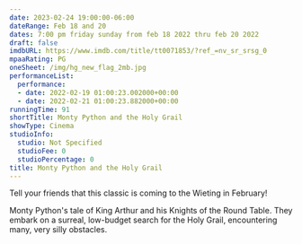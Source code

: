 ```yaml
---
date: 2023-02-24 19:00:00-06:00
dateRange: Feb 18 and 20
dates: 7:00 pm friday sunday from feb 18 2022 thru feb 20 2022
draft: false
imdbURL: https://www.imdb.com/title/tt0071853/?ref_=nv_sr_srsg_0
mpaaRating: PG
oneSheet: /img/hg_new_flag_2mb.jpg
performanceList:
  performance:
  - date: 2022-02-19 01:00:23.002000+00:00
  - date: 2022-02-21 01:00:23.882000+00:00
runningTime: 91
shortTitle: Monty Python and the Holy Grail
showType: Cinema
studioInfo:
  studio: Not Specified
  studioFee: 0
  studioPercentage: 0
title: Monty Python and the Holy Grail
---
```


Tell your friends that this classic is coming to the Wieting in February!

Monty Python's tale of King Arthur and his Knights of the Round Table. They embark on a surreal, low-budget search for the Holy Grail, encountering many, very silly obstacles.